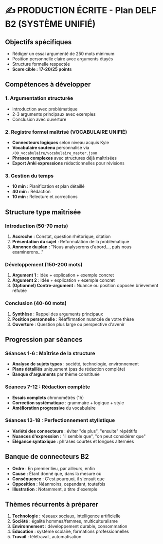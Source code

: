 # ✍️ PRODUCTION ÉCRITE - Plan DELF B2 (SYSTÈME UNIFIÉ)

## **Objectifs spécifiques**
- Rédiger un essai argumenté de 250 mots minimum
- Position personnelle claire avec arguments étayés
- Structure formelle respectée
- **Score cible : 17-20/25 points**

## **Compétences à développer**

### 1. **Argumentation structurée**
- Introduction avec problématique
- 2-3 arguments principaux avec exemples
- Conclusion avec ouverture

### 2. **Registre formel maîtrisé (VOCABULAIRE UNIFIÉ)**
- **Connecteurs logiques** selon niveau acquis Kyle
- **Vocabulaire soutenu** personnalisé via `/00_vocabulaire/vocabulaire_master.json`
- **Phrases complexes** avec structures déjà maîtrisées
- **Export Anki expressions** rédactionnelles pour révisions

### 3. **Gestion du temps**
- **10 min** : Planification et plan détaillé
- **40 min** : Rédaction
- **10 min** : Relecture et corrections

## **Structure type maîtrisée**

### **Introduction (50-70 mots)**
1. **Accroche** : Constat, question rhétorique, citation
2. **Présentation du sujet** : Reformulation de la problématique
3. **Annonce du plan** : "Nous analyserons d'abord..., puis nous examinerons..."

### **Développement (150-200 mots)**
1. **Argument 1** : Idée + explication + exemple concret
2. **Argument 2** : Idée + explication + exemple concret
3. **(Optionnel) Contre-argument** : Nuance ou position opposée brièvement réfutée

### **Conclusion (40-60 mots)**
1. **Synthèse** : Rappel des arguments principaux
2. **Position personnelle** : Réaffirmation nuancée de votre thèse
3. **Ouverture** : Question plus large ou perspective d'avenir

## **Progression par séances**

### **Séances 1-6 : Maîtrise de la structure**
- **Analyse de sujets types** : société, technologie, environnement
- **Plans détaillés** uniquement (pas de rédaction complète)
- **Banque d'arguments** par thème constituée

### **Séances 7-12 : Rédaction complète**
- **Essais complets** chronométrés (1h)
- **Correction systématique** : grammaire + logique + style
- **Amélioration progressive** du vocabulaire

### **Séances 13-18 : Perfectionnement stylistique**
- **Variété des connecteurs** : éviter "de plus", "ensuite" répétitifs
- **Nuances d'expression** : "il semble que", "on peut considérer que"
- **Élégance syntaxique** : phrases courtes et longues alternées

## **Banque de connecteurs B2**
- **Ordre** : En premier lieu, par ailleurs, enfin
- **Cause** : Étant donné que, dans la mesure où
- **Conséquence** : C'est pourquoi, il s'ensuit que
- **Opposition** : Néanmoins, cependant, toutefois
- **Illustration** : Notamment, à titre d'exemple

## **Thèmes récurrents à préparer**
1. **Technologie** : réseaux sociaux, intelligence artificielle
2. **Société** : égalité hommes/femmes, multiculturalisme
3. **Environnement** : développement durable, consommation
4. **Éducation** : système scolaire, formations professionnelles
5. **Travail** : télétravail, automatisation